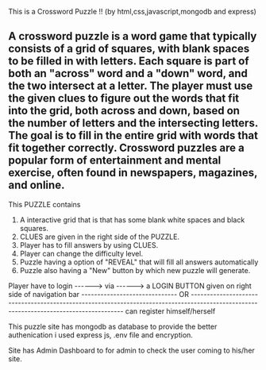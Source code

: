 This is a Crossword Puzzle !!
(by html,css,javascript,mongodb and express)

A crossword puzzle is a word game that typically consists of a grid of squares, with blank spaces to be filled in with letters. Each square is part of both an "across" word and a "down" word, and the two intersect at a letter. The player must use the given clues to figure out the words that fit into the grid, both across and down, based on the number of letters and the intersecting letters. The goal is to fill in the entire grid with words that fit together correctly. Crossword puzzles are a popular form of entertainment and mental exercise, often found in newspapers, magazines, and online.
-------------------------------------------------------------------------------------------------------------------------------------------------------------------------
This PUZZLE contains 
1) A interactive grid that is that has some blank white spaces and black squares.
2) CLUES are given in the right side of the PUZZLE.
3) Player has to fill answers by using CLUES.
4) Player can change the difficulty level.
5) Puzzle having a option of "REVEAL" that will fill all answers automatically
6) Puzzle also having a "New" button by which new puzzle will generate.

Player have to login ------> via ------> a LOGIN BUTTON given on right side of navigation bar
------------------------------ OR ---------------------------------------------------------------------------------------------------------------------------------------
can register himself/herself

This puzzle site has mongodb as database to provide the better authenication i used express js, .env file and encryption.

Site has Admin Dashboard to for admin to check the user coming to his/her site.


